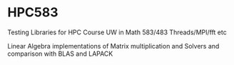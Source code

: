# HPC583

Testing Libraries for HPC Course UW in Math 583/483
Threads/MPI/fft etc

Linear Algebra implementations of Matrix multiplication and Solvers and comparison with BLAS and LAPACK
